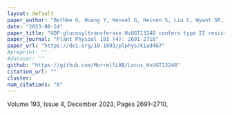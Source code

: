 ```yaml
---
layout: default
paper_author: "Bethke G, Huang Y, Hensel G, Heinen S, Liu C, Wyant SR, Li X, Quin M, McCormick S, Morrell PL, Dong Y, Kumlehn J, Salvi S, Berthiller F, Muehlbauer GJ"
date: "2023-08-24"
paper_title: "UDP-glucosyltransferase HvUGT13248 confers type II resistance to Fusarium graminearum in barley"
paper_journal: "Plant Physiol 193 (4): 2691-2710"
paper_url: "https://doi.org/10.1093/plphys/kiad467"
#preprint: ""
#dataset: ""
github: "https://github.com/MorrellLAB/Locus_HvUGT13248"
citation_url: ""
cluster:
num_citations: "0"
---
```

Volume 193, Issue 4, December 2023, Pages 2691–2710,
